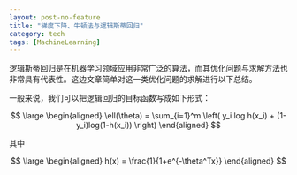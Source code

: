 ```yaml
---
layout: post-no-feature
title: "梯度下降、牛顿法与逻辑斯蒂回归"
category: tech
tags: [MachineLearning]
---
```


逻辑斯蒂回归是在机器学习领域应用非常广泛的算法，而其优化问题与求解方法也非常具有代表性。这边文章简单对这一类优化问题的求解进行以下总结。

一般来说，我们可以把逻辑回归的目标函数写成如下形式：

$$
\large
\begin{aligned}
\ell(\theta) = \sum_{i=1}^m \left( y_i log h(x_i) + (1-y_i)log(1-h(x_i)) \right)
\end{aligned}
$$

其中

$$
\large
\begin{aligned}
h(x) = \frac{1}{1+e^{-\theta^Tx}}
\end{aligned}
$$
